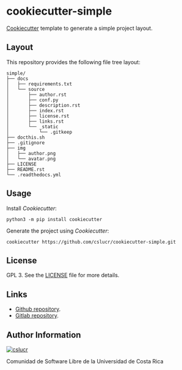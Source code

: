 # cookiecutter-simple

[Cookiecutter](https://cookiecutter.rtfd.io) template to generate a simple project layout.

## Layout

This repository provides the following file tree layout:

```
simple/
├── docs
│   ├── requirements.txt
│   └── source
│       ├── author.rst
│       ├── conf.py
│       ├── description.rst
│       ├── index.rst
│       ├── license.rst
│       ├── links.rst
│       └── _static
│           └── .gitkeep
├── docthis.sh
├── .gitignore
├── img
│   ├── author.png
│   └── avatar.png
├── LICENSE
├── README.rst
└── .readthedocs.yml
```

## Usage

Install *Cookiecutter*:

```
python3 -m pip install cookiecutter
```

Generate the project using *Cookiecutter*:

```
cookiecutter https://github.com/cslucr/cookiecutter-simple.git
```

## License

GPL 3. See the [LICENSE](https://git.beta.ucr.ac.cr/cslucr/plantillas/cookiecutter-simple/raw/master/LICENSE) file for more details.

## Links

  - [Github repository](https://github.com/cslucr/cookiecutter-simple).
  - [Gitlab repository](https://git.beta.ucr.ac.cr/cslucr/plantillas/cookiecutter-simple).

## Author Information

[![cslucr](https://git.beta.ucr.ac.cr/cslucr/plantillas/cookiecutter-simple/raw/master/img/author.png)](https://git.beta.ucr.ac.cr/cslucr)

Comunidad de Software Libre de la Universidad de Costa Rica